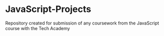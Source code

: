 # JavaScript-Projects
Repository created for submission of any coursework from the JavaScript course with the Tech Academy
